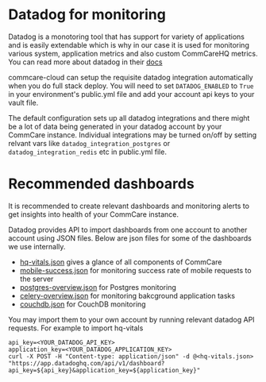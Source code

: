 # Datadog for monitoring

Datadog is a monotoring tool that has support for variety of applications and is easily extendable which is why in our case it is used for monitoring various system, application metrics and also custom CommCareHQ metrics. You can read more about datadog in their [docs](https://docs.datadoghq.com)

commcare-cloud can setup the requisite datadog integration automatically when you do full stack deploy. You will need to set `DATADOG_ENABLED` to `True` in your environment's public.yml file and add your account api keys to your vault file.

The default configuration sets up all datadog integrations and there might be a lot of data being generated in your datadog account by your CommCare instance. Individual integrations may be turned on/off by setting relvant vars like `datadog_integration_postgres` or `datadog_integration_redis` etc in public.yml file.


# Recommended dashboards

It is recommended to create relevant dashboards and monitoring alerts to get insights into health of your CommCare instance. 

Datadog provides API to import dashboards from one account to another account using JSON files. Below are json files for some of the dashboards we use internally.

- [hq-vitals.json](datadog_dashboards/hq-vitals.json) gives a glance of all components of CommCare
- [mobile-success.json](datadog_dashboards/mobile-success.json) for monitoring success rate of mobile requests to the server
- [postgres-overview.json](datadog_dashboards/postgres-overview.json) for Postgres monitoring
- [celery-overview.json](datadog_dashboards/celery-overview.json) for monitoring bakcground application tasks
- [couchdb.json](datadog_dashboards/couchdb.json) for CouchDB monitoring

You may import them to your own account by running relevant datadog API requests. For example to import hq-vitals

```
api_key=<YOUR_DATADOG_API_KEY>
application_key=<YOUR_DATADOG_APPLICATION_KEY>
curl -X POST -H "Content-type: application/json" -d @<hq-vitals.json> "https://app.datadoghq.com/api/v1/dashboard?api_key=${api_key}&application_key=${application_key}"
```
